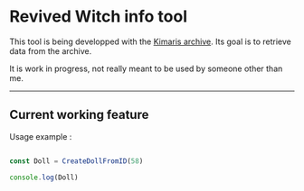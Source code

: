 # Revived Witch info tool

This tool is being developped with the [Kimaris archive](https://github.com/lele394/Kimaris-archive). Its goal is to retrieve data from the archive.

It is work in progress, not really meant to be used by someone other than me.

---

## Current working feature

Usage example :
```javascript

const Doll = CreateDollFromID(58)

console.log(Doll)
```
